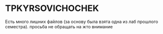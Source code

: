# TPKYRSOVICHOCHEK
Есть много лишних файлов (за основу была взята одна из лаб прошлого семестра). просьба не обращать на жто внимание